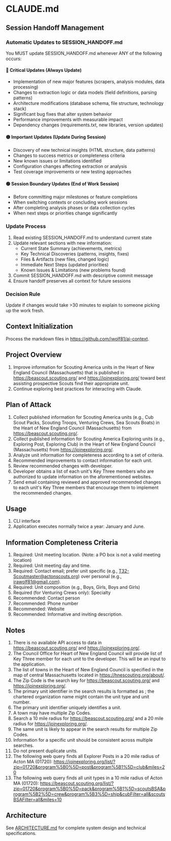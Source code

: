 # CLAUDE.md

## Session Handoff Management

### Automatic Updates to SESSION_HANDOFF.md
You MUST update SESSION_HANDOFF.md whenever ANY of the following occurs:

#### 🔴 Critical Updates (Always Update)
- Implementation of new major features (scrapers, analysis modules, data processing)
- Changes to extraction logic or data models (field definitions, parsing patterns)  
- Architecture modifications (database schema, file structure, technology stack)
- Significant bug fixes that alter system behavior
- Performance improvements with measurable impact
- Dependency changes (requirements.txt, new libraries, version updates)

#### 🟡 Important Updates (Update During Session)
- Discovery of new technical insights (HTML structure, data patterns)
- Changes to success metrics or completeness criteria
- New known issues or limitations identified
- Configuration changes affecting extraction or analysis
- Test coverage improvements or new testing approaches

#### 🟢 Session Boundary Updates (End of Work Session)
- Before committing major milestones or feature completions
- When switching contexts or concluding work sessions
- After completing analysis phases or data collection cycles
- When next steps or priorities change significantly

### Update Process
1. Read existing SESSION_HANDOFF.md to understand current state
2. Update relevant sections with new information:
   - Current State Summary (achievements, metrics)
   - Key Technical Discoveries (patterns, insights, fixes)
   - Files & Artifacts (new files, changed logic)
   - Immediate Next Steps (updated priorities)
   - Known Issues & Limitations (new problems found)
3. Commit SESSION_HANDOFF.md with descriptive commit message
4. Ensure handoff preserves all context for future sessions

### Decision Rule
Update if changes would take >30 minutes to explain to someone picking up the work fresh.

## Context Initialization
Process the markdown files in https://github.com/iwolf81/ai-context.

## Project Overview
1. Improve information for Scouting America units in the Heart of New England Council (Massachusetts) that is published in https://beascout.scouting.org/ and https://joinexploring.org/ toward best assisting prospective Scouts find their appropriate unit.
2. Continue exploring best practices for interacting with Claude.

## Plan of Attack
1. Collect published information for Scouting America units (e.g., Cub Scout Packs, Scouting Troops, Venturing Crews, Sea Scouts Boats) in the Heart of New England Council (Massachusetts) from https://beascout.scouting.org/.
2. Collect published information for Scouting America Exploring units (e.g., Exploring Post, Exploring Club) in the Heart of New England Council (Massachusetts) from https://joinexploring.org/.
4. Analyze unit information for completeness according to a set of criteria.
6. Recommended improvements to contact information for each unit.
7. Review recommended changes with developer.
8. Developer obtains a list of each unit's Key Three members who are authorized to update information on the aforementioned websites.
9. Send email containing reviewed and approved recommended changes to each unit's Key Three members that encourage them to implement the recommended changes.

## Usage
1. CLI interface
2. Application executes normally twice a year: January and June.

## Information Completeness Criteria
1. Required: Unit meeting location. (Note: a PO box is not a valid meeting location)
2. Required: Unit meeting day and time.
3. Required: Contact email; prefer unit specific (e.g., T32-Scoutmaster@actonscouts.org) over personal (e.g., irawolf81@gmail.com).
4. Required: Unit composition (e.g., Boys, Girls, Boys and Girls)
5. Required (for Venturing Crews only): Specialty
6. Recommended: Contact person
7. Recommended: Phone number
8. Recommended: Website
9. Recommended: Informative and inviting description.
 
## Notes
1. There is no available API access to data in https://beascout.scouting.org/ and https://joinexploring.org/.
2. The Council Office for Heart of New England Council will provide list of Key Three member for each unit to the developer. This will be an input to the application.
3. The list of towns in the Heart of New England Council is specified in the map of central Massachusetts located in https://hnescouting.org/about/.
4. The Zip Code is the search key for https://beascout.scouting.org/ and https://joinexploring.org/.
5. The primary unit identifier in the search results is formatted as <unit type> <unit number> <chartered organization name>; the chartered organization name might contain the unit type and unit number.
6. The primary unit identifier uniquely identifies a unit.
7. A town may have multiple Zip Codes.
8. Search a 10 mile radius for https://beascout.scouting.org/ and a 20 mile radius for https://joinexploring.org/.
9. The same unit is likely to appear in the search results for multiple Zip Codes.
10. Information for a specific unit should be consistent across multiple searches. 
11. Do not present duplicate units.
12. The following web query finds all Explorer Posts in a 20 mile radius of Acton MA (01720): https://joinexploring.org/list/?zip=01720&program%5B0%5D=post&program%5B1%5D=club&miles=20
13. The following web query finds all unit types in a 10 mile radius of Acton MA 
  (01720): https://beascout.scouting.org/list/?zip=01720&program%5B0%5D=pack&program%5B1%5D=scoutsBSA&program%5B2%5D=crew&program%5B3%5D=ship&cubFilter=all&scoutsBSAFilter=all&miles=10

## Architecture
See [ARCHITECTURE.md](ARCHITECTURE.md) for complete system design and technical specifications. 